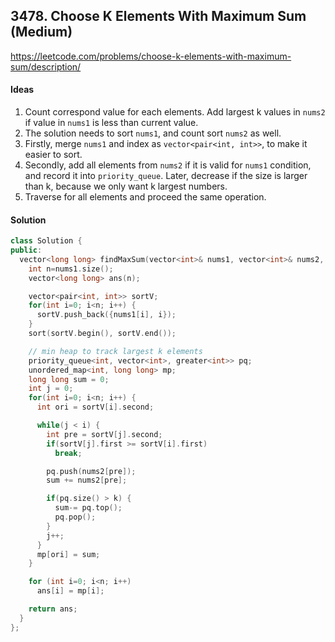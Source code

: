 ## 3478. Choose K Elements With Maximum Sum (Medium)


https://leetcode.com/problems/choose-k-elements-with-maximum-sum/description/


#### Ideas
1. Count correspond value for each elements. Add largest k values in `nums2` if value in `nums1` is less than current value.
2. The solution needs to sort `nums1`, and count sort `nums2` as well.
3. Firstly, merge `nums1` and index as `vector<pair<int, int>>`, to make it easier to sort.
4. Secondly, add all elements from `nums2` if it is valid for `nums1` condition, and record it into `priority_queue`. Later, decrease if the size is larger than k, because we only want k largest numbers.
5. Traverse for all elements and proceed the same operation.

#### Solution
```C++
class Solution {
public:
  vector<long long> findMaxSum(vector<int>& nums1, vector<int>& nums2, int k) {
    int n=nums1.size();
    vector<long long> ans(n);

    vector<pair<int, int>> sortV;
    for(int i=0; i<n; i++) {
      sortV.push_back({nums1[i], i});
    }
    sort(sortV.begin(), sortV.end());

    // min heap to track largest k elements
    priority_queue<int, vector<int>, greater<int>> pq;
    unordered_map<int, long long> mp;
    long long sum = 0;
    int j = 0;
    for(int i=0; i<n; i++) {
      int ori = sortV[i].second;

      while(j < i) {
        int pre = sortV[j].second;
        if(sortV[j].first >= sortV[i].first)
          break;

        pq.push(nums2[pre]);
        sum += nums2[pre];

        if(pq.size() > k) {
          sum-= pq.top();
          pq.pop();
        }
        j++;
      }
      mp[ori] = sum;
    }

    for (int i=0; i<n; i++)
      ans[i] = mp[i];

    return ans;
  }
};
```